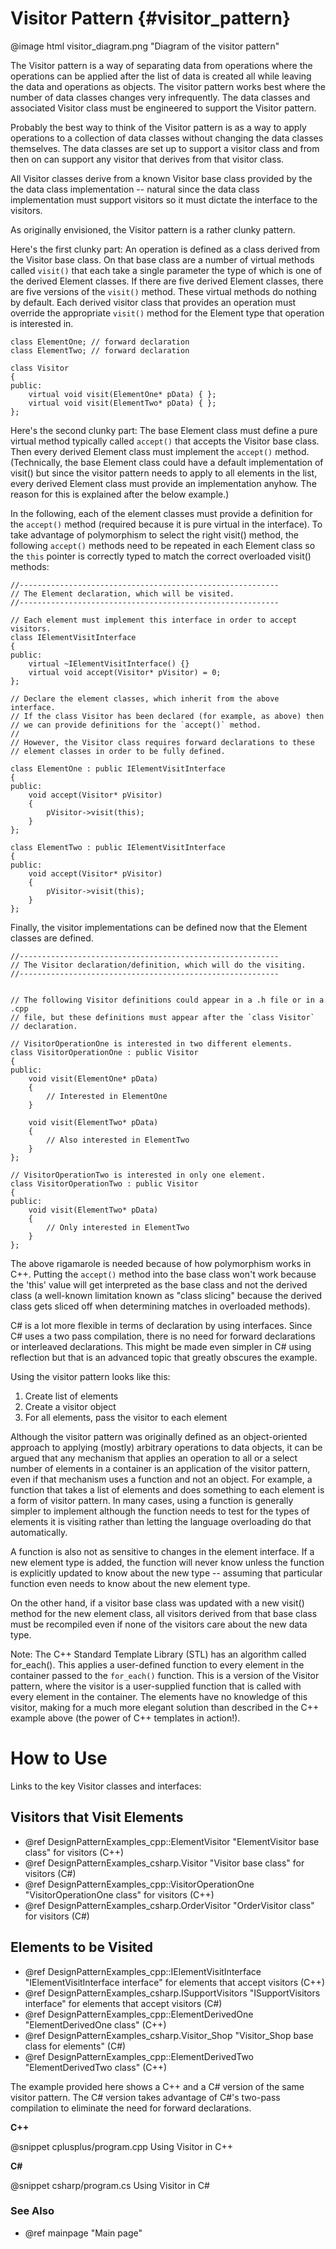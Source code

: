 # Visitor Pattern {#visitor_pattern}

@image html visitor_diagram.png "Diagram of the visitor pattern"

The Visitor pattern is a way of separating data from operations where the
operations can be applied after the list of data is created all while
leaving the data and operations as objects.  The visitor pattern works best
where the number of data classes changes very infrequently.  The data
classes and associated Visitor class must be engineered to support the
Visitor pattern.

Probably the best way to think of the Visitor pattern is as a way to apply
operations to a collection of data classes without changing the data
classes themselves.  The data classes are set up to support a visitor class
and from then on can support any visitor that derives from that visitor
class.

All Visitor classes derive from a known Visitor base class provided by the
the data class implementation -- natural since the data class
implementation must support visitors so it must dictate the interface to
the visitors.

As originally envisioned, the Visitor pattern is a rather clunky pattern.

Here's the first clunky part: An operation is defined as a class derived
from the Visitor base class.  On that base class are a number of virtual
methods called `visit()` that each take a single parameter the type of which
is one of the derived Element classes.  If there are five derived Element
classes, there are five versions of the `visit()` method.  These virtual
methods do nothing by default.  Each derived visitor class that provides an
operation must override the appropriate `visit()` method for the Element type
that operation is interested in.

~~~~~~~~~~~~~~~~~~~~~~~~~~~~~~~~~~~~~~~~~~~~~~~{.cpp}
class ElementOne; // forward declaration
class ElementTwo; // forward declaration

class Visitor
{
public:
    virtual void visit(ElementOne* pData) { };
    virtual void visit(ElementTwo* pData) { };
};
~~~~~~~~~~~~~~~~~~~~~~~~~~~~~~~~~~~~~~~~~~~~~~~

Here's the second clunky part: The base Element class must define a pure
virtual method typically called `accept()` that accepts the Visitor base
class.  Then every derived Element class must implement the `accept()`
method.  (Technically, the base Element class could have a default
implementation of visit() but since the visitor pattern needs to apply to
all elements in the list, every derived Element class must provide an
implementation anyhow.  The reason for this is explained after the below
example.)

In the following, each of the element classes must provide a definition for the
`accept()` method (required because it is pure virtual in the interface).  To
take advantage of polymorphism to select the right visit() method, the following
`accept()` methods need to be repeated in each Element class so the `this`
pointer is correctly typed to match the correct overloaded visit() methods:

~~~~~~~~~~~~~~~~~~~~~~~~~~~~~~~~~~~~~~~~~~~~~~~{.cpp}
//----------------------------------------------------------
// The Element declaration, which will be visited.
//----------------------------------------------------------

// Each element must implement this interface in order to accept visitors.
class IElementVisitInterface
{
public:
    virtual ~IElementVisitInterface() {}
    virtual void accept(Visitor* pVisitor) = 0;
};

// Declare the element classes, which inherit from the above interface.
// If the class Visitor has been declared (for example, as above) then
// we can provide definitions for the `accept()` method.
//
// However, the Visitor class requires forward declarations to these
// element classes in order to be fully defined.

class ElementOne : public IElementVisitInterface
{
public:
    void accept(Visitor* pVisitor)
    {
        pVisitor->visit(this);
    }
};

class ElementTwo : public IElementVisitInterface
{
public:
    void accept(Visitor* pVisitor)
    {
        pVisitor->visit(this);
    }
};
~~~~~~~~~~~~~~~~~~~~~~~~~~~~~~~~~~~~~~~~~~~~~~~

Finally, the visitor implementations can be defined now that the Element classes
are defined.

~~~~~~~~~~~~~~~~~~~~~~~~~~~~~~~~~~~~~~~~~~~~~~~{.cpp}
//----------------------------------------------------------
// The Visitor declaration/definition, which will do the visiting.
//----------------------------------------------------------


// The following Visitor definitions could appear in a .h file or in a .cpp
// file, but these definitions must appear after the `class Visitor`
// declaration.

// VisitorOperationOne is interested in two different elements.
class VisitorOperationOne : public Visitor
{
public:
    void visit(ElementOne* pData)
    {
        // Interested in ElementOne
    }

    void visit(ElementTwo* pData)
    {
        // Also interested in ElementTwo
    }
};

// VisitorOperationTwo is interested in only one element.
class VisitorOperationTwo : public Visitor
{
public:
    void visit(ElementTwo* pData)
    {
        // Only interested in ElementTwo
    }
};
~~~~~~~~~~~~~~~~~~~~~~~~~~~~~~~~~~~~~~~~~~~~~~~

The above rigamarole is needed because of how polymorphism works in C++.
Putting the `accept()` method into the base class won't work because the
'this' value will get interpreted as the base class and not the derived
class (a well-known limitation known as "class slicing" because the derived
class gets sliced off when determining matches in overloaded methods).

C# is a lot more flexible in terms of declaration by using interfaces.
Since C# uses a two pass compilation, there is no need for forward
declarations or interleaved declarations.  This might be made even simpler
in C# using reflection but that is an advanced topic that greatly obscures
the example.

Using the visitor pattern looks like this:
1. Create list of elements
2. Create a visitor object
3. For all elements, pass the visitor to each element

Although the visitor pattern was originally defined as an object-oriented
approach to applying (mostly) arbitrary operations to data objects, it can
be argued that any mechanism that applies an operation to all or a select
number of elements in a container is an application of the visitor pattern,
even if that mechanism uses a function and not an object.  For example, a
function that takes a list of elements and does something to each element
is a form of visitor pattern.  In many cases, using a function is generally
simpler to implement although the function needs to test for the types of
elements it is visiting rather than letting the language overloading do
that automatically.

A function is also not as sensitive to changes in the element interface.
If a new element type is added, the function will never know unless the
function is explicitly updated to know about the new type -- assuming that
particular function even needs to know about the new element type.

On the other hand, if a visitor base class was updated with a new visit()
method for the new element class, all visitors derived from that base class
must be recompiled even if none of the visitors care about the new data
type.

Note: The C++ Standard Template Library (STL) has an algorithm called
for_each().  This applies a user-defined function to every element in the
container passed to the `for_each()` function.  This is a version of the
Visitor pattern, where the visitor is a user-supplied function that is
called with every element in the container.  The elements have no knowledge
of this visitor, making for a much more elegant solution than described
in the C++ example above (the power of C++ templates in action!).

# How to Use

Links to the key Visitor classes and interfaces:

## Visitors that Visit Elements
- @ref DesignPatternExamples_cpp::ElementVisitor "ElementVisitor base class" for visitors (C++)
- @ref DesignPatternExamples_csharp.Visitor "Visitor base class" for visitors (C#)
- @ref DesignPatternExamples_cpp::VisitorOperationOne "VisitorOperationOne class" for visitors (C++)
- @ref DesignPatternExamples_csharp.OrderVisitor "OrderVisitor class" for visitors (C#)

## Elements to be Visited
- @ref DesignPatternExamples_cpp::IElementVisitInterface "IElementVisitInterface interface" for elements that accept visitors (C++)
- @ref DesignPatternExamples_csharp.ISupportVisitors "ISupportVisitors interface" for elements that accept visitors (C#)
- @ref DesignPatternExamples_cpp::ElementDerivedOne "ElementDerivedOne class" (C++)
- @ref DesignPatternExamples_csharp.Visitor_Shop "Visitor_Shop base class for elements" (C#)
- @ref DesignPatternExamples_cpp::ElementDerivedTwo "ElementDerivedTwo class" (C++)

The example provided here shows a C++ and a C# version of the same visitor
pattern.  The C# version takes advantage of C#'s two-pass compilation to
eliminate the need for forward declarations.

__C++__

@snippet cplusplus/program.cpp Using Visitor in C++

__C#__

@snippet csharp/program.cs Using Visitor in C#


### See Also
- @ref mainpage "Main page"
